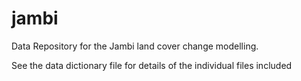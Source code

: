 # jambi

Data Repository for the Jambi land cover change modelling.

See the data dictionary file for details of the individual files included
